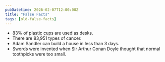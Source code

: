 ```yaml
---
pubDatetime: 2026-02-07T12:00:00Z
title: "False Facts"
tags: [old-false-facts]
---
```


- 83% of plastic cups are used as desks.
- There are 83,951 types of cancer.
- Adam Sandler can build a house in less than 3 days.
- Swords were invented when Sir Arthur Conan Doyle thought that normal toothpicks were too small.
